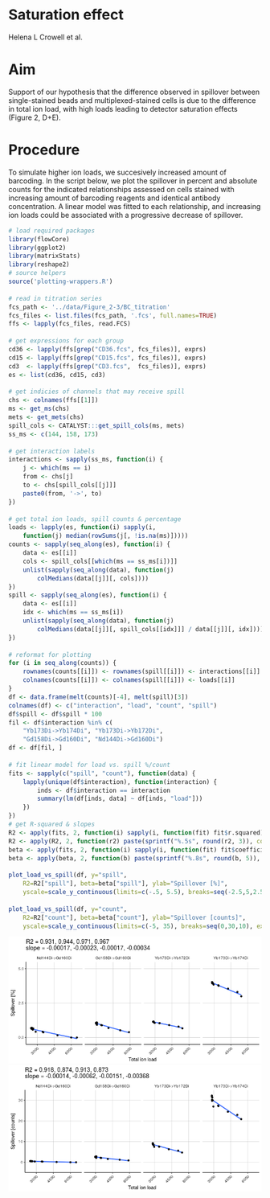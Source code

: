 # Saturation effect
Helena L Crowell et al.  

# Aim

Support of our hypothesis that the difference observed in spillover between single-stained beads and multiplexed-stained cells is due to the difference in total ion load, with high loads leading to detector saturation effects (Figure 2, D+E). 

# Procedure

To simulate higher ion loads, we succesively increased amount of barcoding. In the script below, we plot the spillover in percent and absolute counts for the indicated relationships assessed on cells stained with increasing amount of barcoding reagents and identical antibody concentration. A linear model was fitted to each relationship, and increasing ion loads could be associated with a progressive decrease of spillover.


```r
# load required packages
library(flowCore)
library(ggplot2)
library(matrixStats)
library(reshape2)
# source helpers
source('plotting-wrappers.R')

# read in titration series
fcs_path <- '../data/Figure_2-3/BC_titration'
fcs_files <- list.files(fcs_path, '.fcs', full.names=TRUE)
ffs <- lapply(fcs_files, read.FCS)

# get expressions for each group
cd36 <- lapply(ffs[grep("CD36.fcs", fcs_files)], exprs)
cd15 <- lapply(ffs[grep("CD15.fcs", fcs_files)], exprs)
cd3  <- lapply(ffs[grep("CD3.fcs",  fcs_files)], exprs)
es <- list(cd36, cd15, cd3)

# get indicies of channels that may receive spill
chs <- colnames(ffs[[1]])
ms <- get_ms(chs)
mets <- get_mets(chs)
spill_cols <- CATALYST:::get_spill_cols(ms, mets)
ss_ms <- c(144, 158, 173)

# get interaction labels
interactions <- sapply(ss_ms, function(i) {
    j <- which(ms == i)
    from <- chs[j]
    to <- chs[spill_cols[[j]]]
    paste0(from, '->', to)
})

# get total ion loads, spill counts & percentage
loads <- lapply(es, function(i) sapply(i, 
    function(j) median(rowSums(j[, !is.na(ms)]))))
counts <- sapply(seq_along(es), function(i) {
    data <- es[[i]]
    cols <- spill_cols[[which(ms == ss_ms[i])]]
    unlist(sapply(seq_along(data), function(j)
        colMedians(data[[j]][, cols])))
})
spill <- sapply(seq_along(es), function(i) {
    data <- es[[i]]
    idx <- which(ms == ss_ms[i])
    unlist(sapply(seq_along(data), function(j)
        colMedians(data[[j]][, spill_cols[[idx]]] / data[[j]][, idx])))
})

# reformat for plotting
for (i in seq_along(counts)) {
    rownames(counts[[i]]) <- rownames(spill[[i]]) <- interactions[[i]]
    colnames(counts[[i]]) <- colnames(spill[[i]]) <- loads[[i]]
}
df <- data.frame(melt(counts)[-4], melt(spill)[3])
colnames(df) <- c("interaction", "load", "count", "spill")
df$spill <- df$spill * 100
fil <- df$interaction %in% c(
    "Yb173Di->Yb174Di", "Yb173Di->Yb172Di", 
    "Gd158Di->Gd160Di", "Nd144Di->Gd160Di")
df <- df[fil, ]

# fit linear model for load vs. spill %/count
fits <- sapply(c("spill", "count"), function(data) {
    lapply(unique(df$interaction), function(interaction) {
        inds <- df$interaction == interaction
        summary(lm(df[inds, data] ~ df[inds, "load"]))
    })
})
# get R-squared & slopes
R2 <- apply(fits, 2, function(i) sapply(i, function(fit) fit$r.squared))
R2 <- apply(R2, 2, function(r2) paste(sprintf("%.5s", round(r2, 3)), collapse=", "))
beta <- apply(fits, 2, function(i) sapply(i, function(fit) fit$coefficients[2]))
beta <- apply(beta, 2, function(b) paste(sprintf("%.8s", round(b, 5)), collapse=", "))

plot_load_vs_spill(df, y="spill", 
    R2=R2["spill"], beta=beta["spill"], ylab="Spillover [%]",
    yscale=scale_y_continuous(limits=c(-.5, 5.5), breaks=seq(-2.5,5,2.5), expand=c(0,0)))

plot_load_vs_spill(df, y="count", 
    R2=R2["count"], beta=beta["count"], ylab="Spillover [counts]",
    yscale=scale_y_continuous(limits=c(-5, 35), breaks=seq(0,30,10), expand=c(0,0)))
```

![](bc_titration_files/figure-html/unnamed-chunk-1-1.png)![](bc_titration_files/figure-html/unnamed-chunk-1-2.png)

